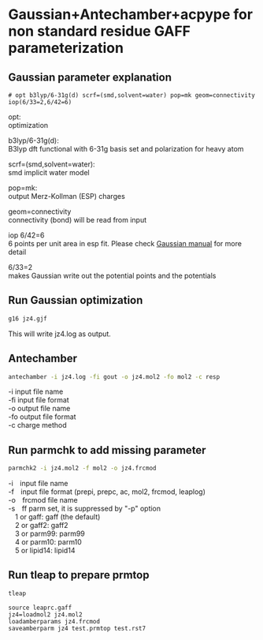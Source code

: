 # Gaussian+Antechamber+acpype for non standard residue GAFF parameterization  

## Gaussian parameter explanation
```
# opt b3lyp/6-31g(d) scrf=(smd,solvent=water) pop=mk geom=connectivity iop(6/33=2,6/42=6)
```
opt:  
optimization  

b3lyp/6-31g(d):  
B3lyp dft functional with 6-31g basis set and polarization for heavy atom  

scrf=(smd,solvent=water):  
smd implicit water model  

pop=mk:  
output Merz-Kollman (ESP) charges  

geom=connectivity  
connectivity (bond) will be read from input  

iop
6/42=6  
6 points per unit area in esp fit. Please check [Gaussian manual](https://gaussian.com/overlay6/#iop_(6/42)) for more detail  

6/33=2  
makes Gaussian write out the potential points and the potentials  

## Run Gaussian optimization
```bash
g16 jz4.gjf
```
This will write jz4.log as output.  

## Antechamber
```bash
antechamber -i jz4.log -fi gout -o jz4.mol2 -fo mol2 -c resp
```

-i input file name  
-fi input file format  
-o output file name  
-fo output file format  
-c charge method  

## Run parmchk to add missing parameter
```bash
parmchk2 -i jz4.mol2 -f mol2 -o jz4.frcmod
```
-i input file name  
-f input file format (prepi, prepc, ac, mol2, frcmod, leaplog)  
-o frcmod file name  
-s ff parm set, it is suppressed by "-p" option  
 1 or gaff:    gaff (the default)  
 2 or gaff2:   gaff2  
 3 or parm99:  parm99  
 4 or parm10:  parm10  
 5 or lipid14: lipid14  

## Run tleap to prepare prmtop
```bash
tleap
```
```tleap
source leaprc.gaff
jz4=loadmol2 jz4.mol2
loadamberparams jz4.frcmod
saveamberparm jz4 test.prmtop test.rst7
```
